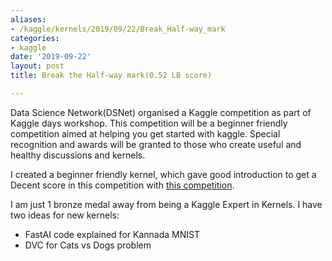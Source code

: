 ```yaml
---
aliases:
- /kaggle/kernels/2019/09/22/Break_Half-way_mark
categories:
- kaggle
date: '2019-09-22'
layout: post
title: Break the Half-way mark(0.52 LB score)

---
```


Data Science Network(DSNet) organised a Kaggle competition as part of Kaggle days workshop. This competition will be a
beginner friendly competition aimed at helping you get started with kaggle. Special recognition and awards will be
granted to those who create useful and healthy discussions and kernels.

I created a beginner friendly kernel, which gave good introduction to get a Decent score in this competition with [this
competition](https://www.kaggle.com/kurianbenoy/break-half-way-mark-0-52-leaderboard-score).

I am just 1 bronze medal away from being a Kaggle Expert in Kernels. I have two ideas for new kernels:

- FastAI code explained for Kannada MNIST
- DVC for Cats vs Dogs problem

